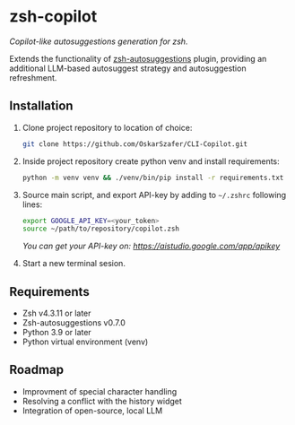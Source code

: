 # zsh-copilot

_Copilot-like autosuggestions generation for zsh._

Extends the functionality of [zsh-autosuggestions](https://github.com/zsh-users/zsh-autosuggestions) plugin, providing an additional LLM-based autosuggest strategy and autosuggestion refreshment.


## Installation

1. Clone project repository to location of choice:

    ```sh
    git clone https://github.com/OskarSzafer/CLI-Copilot.git
    ```

2. Inside project repository create python venv and install requirements:

    ```sh
    python -m venv venv && ./venv/bin/pip install -r requirements.txt
    ```

3. Source main script, and export API-key by adding to ```~/.zshrc``` following lines:

    ```sh
    export GOOGLE_API_KEY=<your_token>
    source ~/path/to/repository/copilot.zsh
    ```

    _You can get your API-key on: https://aistudio.google.com/app/apikey_

4. Start a new terminal sesion.


## Requirements

- Zsh v4.3.11 or later
- Zsh-autosuggestions v0.7.0
- Python 3.9 or later
- Python virtual environment (venv)


## Roadmap


- Improvment of special character handling
- Resolving a conflict with the history widget
- Integration of open-source, local LLM